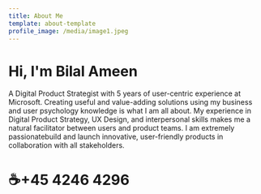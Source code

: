 ```yaml
---
title: About Me
template: about-template
profile_image: /media/image1.jpeg
---
```

# Hi, I'm Bilal Ameen

A Digital Product Strategist with 5 years of user-centric experience at Microsoft. Creating useful and value-adding solutions using my business and user psychology knowledge is what I am all about. My experience in Digital Product Strategy, UX Design, and interpersonal skills makes me a natural facilitator between users and product teams. I am extremely passionatebuild and launch innovative, user-friendly products in collaboration with all stakeholders.



# ☕+45 4246 4296

# 